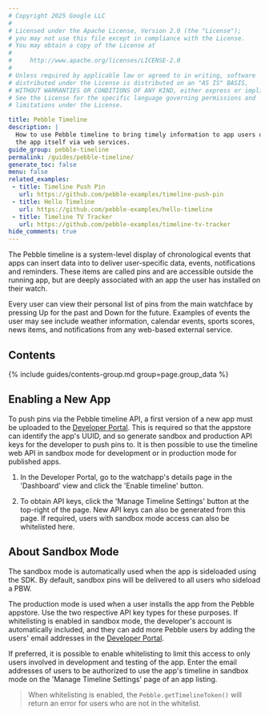 ```yaml
---
# Copyright 2025 Google LLC
#
# Licensed under the Apache License, Version 2.0 (the "License");
# you may not use this file except in compliance with the License.
# You may obtain a copy of the License at
#
#     http://www.apache.org/licenses/LICENSE-2.0
#
# Unless required by applicable law or agreed to in writing, software
# distributed under the License is distributed on an "AS IS" BASIS,
# WITHOUT WARRANTIES OR CONDITIONS OF ANY KIND, either express or implied.
# See the License for the specific language governing permissions and
# limitations under the License.

title: Pebble Timeline
description: |
  How to use Pebble timeline to bring timely information to app users outside
  the app itself via web services.
guide_group: pebble-timeline
permalink: /guides/pebble-timeline/
generate_toc: false
menu: false
related_examples:
 - title: Timeline Push Pin
   url: https://github.com/pebble-examples/timeline-push-pin
 - title: Hello Timeline
   url: https://github.com/pebble-examples/hello-timeline
 - title: Timeline TV Tracker
   url: https://github.com/pebble-examples/timeline-tv-tracker
hide_comments: true
---
```


The Pebble timeline is a system-level display of chronological events that apps
can insert data into to deliver user-specific data, events, notifications and
reminders. These items are called pins and are accessible outside the running
app, but are deeply associated with an app the user has installed on their
watch.

Every user can view their personal list of pins from the main watchface by
pressing Up for the past and Down for the future. Examples of events the user
may see include weather information, calendar events, sports scores, news items,
and notifications from any web-based external service.


## Contents

{% include guides/contents-group.md group=page.group_data %}


## Enabling a New App

To push pins via the Pebble timeline API, a first version of a new app must be
uploaded to the [Developer Portal](https://dev-portal.getpebble.com). This is
required so that the appstore can identify the app's UUID, and so generate
sandbox and production API keys for the developer to push pins to. It is then
possible to use the timeline web API in sandbox mode for development or in
production mode for published apps.

1. In the Developer Portal, go to the watchapp's details page in the 'Dashboard'
   view and click the 'Enable timeline' button.

2. To obtain API keys, click the 'Manage Timeline Settings' button at the 
   top-right of the page. New API keys can also be generated from this page. If
   required, users with sandbox mode access can also be whitelisted here.


## About Sandbox Mode

The sandbox mode is automatically used when the app is sideloaded using the SDK.
By default, sandbox pins will be delivered to all users who sideload a PBW. 

The production mode is used when a user installs the app from the Pebble
appstore. Use the two respective API key types for these purposes. If
whitelisting is enabled in sandbox mode, the developer's account is
automatically included, and they can add more Pebble users by adding the users'
email addresses in the [Developer Portal](https://dev-portal.getpebble.com).

If preferred, it is possible to enable whitelisting to limit this access to only
users involved in development and testing of the app. Enter the email addresses
of users to be authorized to use the app's timeline in sandbox mode on the
'Manage Timeline Settings' page of an app listing.

> When whitelisting is enabled, the `Pebble.getTimelineToken()` will return an
> error for users who are not in the whitelist.
